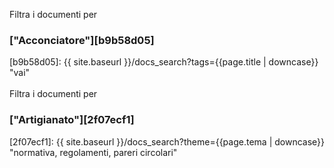 Filtra i documenti per
### ["Acconciatore"][b9b58d05]
  [b9b58d05]: {{ site.baseurl }}/docs_search?tags={{page.title | downcase}} "vai"
<br><br/>
Filtra i documenti per
### ["Artigianato"][2f07ecf1]
  [2f07ecf1]: {{ site.baseurl }}/docs_search?theme={{page.tema | downcase}} "normativa, regolamenti, pareri circolari"
